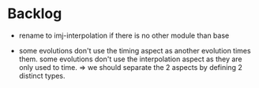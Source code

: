 
# Backlog

- rename to imj-interpolation if there is no other module than base

- some evolutions don't use the timing aspect as another evolution times them.
some evolutions don't use the interpolation aspect as they are only used to time.
=> we should separate the 2 aspects by defining 2 distinct types.
